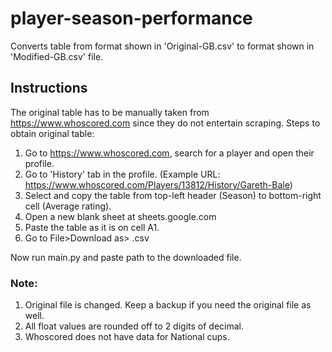 # player-season-performance

Converts table from format shown in 'Original-GB.csv' to format shown in 'Modified-GB.csv' file.

## Instructions
The original table has to be manually taken from https://www.whoscored.com since they do not entertain scraping.
Steps to obtain original table:
1. Go to https://www.whoscored.com, search for a player and open their profile.
2. Go to 'History' tab in the profile. (Example URL: https://www.whoscored.com/Players/13812/History/Gareth-Bale)
3. Select and copy the table from top-left header (Season) to bottom-right cell (Average rating).
4. Open a new blank sheet at sheets.google.com
5. Paste the table as it is on cell A1.
6. Go to File>Download as> .csv

Now run main.py and paste path to the downloaded file.

### Note:
1. Original file is changed. Keep a backup if you need the original file as well.
2. All float values are rounded off to 2 digits of decimal.
3. Whoscored does not have data for National cups.
